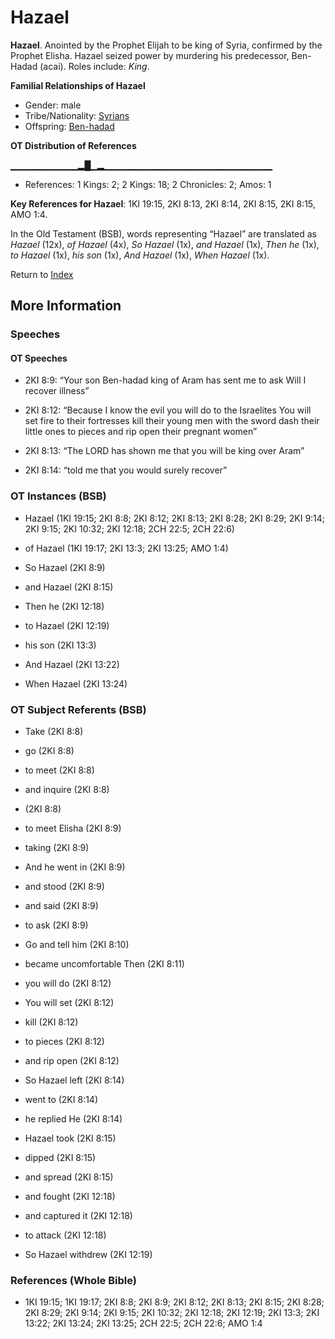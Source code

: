 # Hazael
**Hazael**. 
Anointed by the Prophet Elijah to be king of Syria, confirmed by the Prophet Elisha. Hazael seized power by murdering his predecessor, Ben-Hadad (acai). 
Roles include: 
_King_. 




**Familial Relationships of Hazael**


* Gender: male
* Tribe/Nationality: [Syrians](../../../groups/md/acai/Syria.md)
* Offspring: [Ben-hadad](Ben-hadad.3.md)


**OT Distribution of References**

▁▁▁▁▁▁▁▁▁▁▂█▁▂▁▁▁▁▁▁▁▁▁▁▁▁▁▁▁▁▁▁▁▁▁▁▁▁▁
* References: 1 Kings: 2; 2 Kings: 18; 2 Chronicles: 2; Amos: 1



**Key References for Hazael**: 
1KI 19:15, 2KI 8:13, 2KI 8:14, 2KI 8:15, 2KI 8:15, AMO 1:4. 


In the Old Testament (BSB), words representing “Hazael” are translated as 
*Hazael* (12x), *of Hazael* (4x), *So Hazael* (1x), *and Hazael* (1x), *Then he* (1x), *to Hazael* (1x), *his son* (1x), *And Hazael* (1x), *When Hazael* (1x). 




Return to [Index](00-Index.md)

## More Information

### Speeches

#### OT Speeches

* 2KI 8:9: “Your son Ben-hadad king of Aram has sent me to ask Will I recover illness”

* 2KI 8:12: “Because I know the evil you will do to the Israelites You will set fire to their fortresses kill their young men with the sword dash their little ones to pieces and rip open their pregnant women”

* 2KI 8:13: “The LORD has shown me that you will be king over Aram”

* 2KI 8:14: “told me that you would surely recover”

### OT Instances (BSB)

* Hazael (1KI 19:15; 2KI 8:8; 2KI 8:12; 2KI 8:13; 2KI 8:28; 2KI 8:29; 2KI 9:14; 2KI 9:15; 2KI 10:32; 2KI 12:18; 2CH 22:5; 2CH 22:6)

* of Hazael (1KI 19:17; 2KI 13:3; 2KI 13:25; AMO 1:4)

* So Hazael (2KI 8:9)

* and Hazael (2KI 8:15)

* Then he (2KI 12:18)

* to Hazael (2KI 12:19)

* his son (2KI 13:3)

* And Hazael (2KI 13:22)

* When Hazael (2KI 13:24)



### OT Subject Referents (BSB)

* Take (2KI 8:8)

* go (2KI 8:8)

* to meet (2KI 8:8)

* and inquire (2KI 8:8)

*  (2KI 8:8)

* to meet Elisha (2KI 8:9)

* taking (2KI 8:9)

* And he went in (2KI 8:9)

* and stood (2KI 8:9)

* and said (2KI 8:9)

* to ask (2KI 8:9)

* Go and tell him (2KI 8:10)

* became uncomfortable Then (2KI 8:11)

* you will do (2KI 8:12)

* You will set (2KI 8:12)

* kill (2KI 8:12)

* to pieces (2KI 8:12)

* and rip open (2KI 8:12)

* So Hazael left (2KI 8:14)

* went to (2KI 8:14)

* he replied He (2KI 8:14)

* Hazael took (2KI 8:15)

* dipped (2KI 8:15)

* and spread (2KI 8:15)

* and fought (2KI 12:18)

* and captured it (2KI 12:18)

* to attack (2KI 12:18)

* So Hazael withdrew (2KI 12:19)



### References (Whole Bible)

* 1KI 19:15; 1KI 19:17; 2KI 8:8; 2KI 8:9; 2KI 8:12; 2KI 8:13; 2KI 8:15; 2KI 8:28; 2KI 8:29; 2KI 9:14; 2KI 9:15; 2KI 10:32; 2KI 12:18; 2KI 12:19; 2KI 13:3; 2KI 13:22; 2KI 13:24; 2KI 13:25; 2CH 22:5; 2CH 22:6; AMO 1:4



